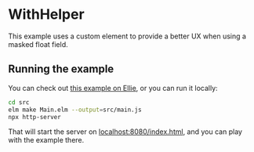 # WithHelper

This example uses a custom element to provide a better UX when using a masked
float field.

## Running the example

You can check out [this example on Ellie](https://ellie-app.com/fjCBtqtVY8Ma1),
or you can run it locally:

```bash
cd src
elm make Main.elm --output=src/main.js
npx http-server
```

That will start the server on [localhost:8080/index.html](localhost:8080/index.html),
and you can play with the example there.
